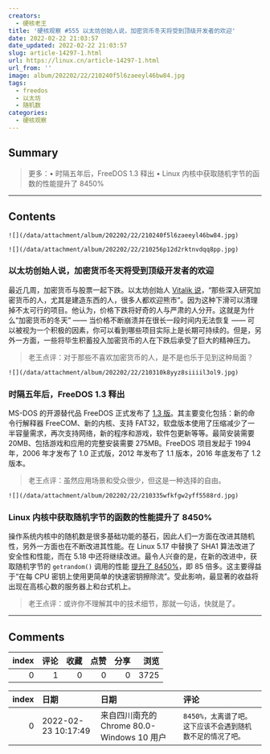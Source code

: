 ```yaml
---
creators:
  - 硬核老王
title: '硬核观察 #555 以太坊创始人说，加密货币冬天将受到顶级开发者的欢迎'
date: 2022-02-22 21:03:57
date_updated: 2022-02-22 21:03:57
slug: article-14297-1.html
url: https://linux.cn/article-14297-1.html
url_from: ''
image: album/202202/22/210240f5l6zaeeyl46bw84.jpg
tags:
  - freedos
  - 以太坊
  - 随机数
categories:
  - 硬核观察
---
```


## Summary

> 更多：• 时隔五年后，FreeDOS 1.3 释出 • Linux 内核中获取随机字节的函数的性能提升了 8450%

***

<!-- more -->

## Contents

`![](/data/attachment/album/202202/22/210240f5l6zaeeyl46bw84.jpg)`

`![](/data/attachment/album/202202/22/210256p12d2rktnvdqq8pp.jpg)`

### 以太坊创始人说，加密货币冬天将受到顶级开发者的欢迎

最近几周，加密货币与股票一起下跌。以太坊创始人 [Vitalik 说](https://markets.businessinsider.com/news/currencies/crypto-winter-ethereum-bitcoin-blockchain-technology-markets-investors-price-developers-2022-2)，“那些深入研究加密货币的人，尤其是建造东西的人，很多人都欢迎熊市”。因为这种下滑可以清理掉不太可行的项目。他认为，价格下跌将好奇的人与严肃的人分开。这就是为什么“加密货币的冬天” —— 当价格不断崩溃并在很长一段时间内无法恢复 —— 可以被视为一个积极的因素，你可以看到哪些项目实际上是长期可持续的。但是，另外一方面，一些将毕生积蓄投入加密货币的人在下跌后承受了巨大的精神压力。

> 
> 老王点评：对于那些不喜欢加密货币的人，是不是也乐于见到这种局面？
> 
> 
> 

`![](/data/attachment/album/202202/22/210310k8yyz8siiiil3ol9.jpg)`

### 时隔五年后，FreeDOS 1.3 释出

MS-DOS 的开源替代品 FreeDOS 正式发布了 [1.3 版](https://sourceforge.net/p/freedos/news/2022/02/freedos-13/)。其主要变化包括：新的命令行解释器 FreeCOM、新的内核、支持 FAT32，软盘版本使用了压缩减少了一半容量需求，再次支持网络，新的程序和游戏，软件包更新等等。最简安装需要 20MB、包括游戏和应用的完整安装需要 275MB。FreeDOS 项目发起于 1994 年，2006 年才发布了 1.0 正式版，2012 年发布了 1.1 版本，2016 年底发布了 1.2 版本。

> 
> 老王点评：虽然应用场景和受众很少，但这是一种选择的自由。
> 
> 
> 

`![](/data/attachment/album/202202/22/210335wfkfgw2yff5588rd.jpg)`

### Linux 内核中获取随机字节的函数的性能提升了 8450%

操作系统内核中的随机数是很多基础功能的基石，因此人们一方面在改进其随机性，另外一方面也在不断改进其性能。在 Linux 5.17 中替换了 SHA1 算法改进了安全性和性能，而在 5.18 中还将继续改进。最令人兴奋的是，在新的改进中，获取随机字节的 `getrandom()` 调用的性能 [提升了 8450%](https://www.phoronix.com/scan.php?page=news_item&px=Linux-getrandom-8450p)，即 85 倍多。这主要得益于“在每 CPU 密钥上使用更简单的快速密钥擦除流”。受此影响，最显著的收益将出现在高核心数的服务器上和台式机上。

> 
> 老王点评：或许你不理解其中的技术细节，那就一句话，快就是了。
> 
> 
>

***

## Comments


|   index |   评论 |   收藏 |   点赞 |   分享 |   浏览 |
|--------:|-------:|-------:|-------:|-------:|-------:|
|       0 |      1 |      0 |      0 |      0 |   3725 |

|   index | 日期                | 日期                                       | 评论                                                        |
|--------:|:--------------------|:-------------------------------------------|:------------------------------------------------------------|
|       0 | 2022-02-23 10:17:49 | 来自四川南充的 Chrome 80.0-Windows 10 用户 | `8450%，太离谱了吧。这下应该不会遇到随机数不足的情况了吧。` |
